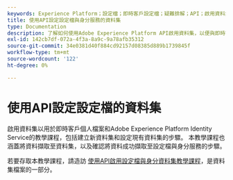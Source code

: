 ```yaml
---
keywords: Experience Platform；設定檔；即時客戶設定檔；疑難排解；API；啟用資料集
title: 使用API設定設定檔與身分服務的資料集
type: Documentation
description: 了解如何使用Adobe Experience Platform API啟用資料集，以便與即時客戶個人檔案和身分服務搭配使用。
exl-id: 142cb7df-072a-4f3a-8a9c-9a78afb35312
source-git-commit: 34e0381d40f884cd92157d08385d889b1739845f
workflow-type: tm+mt
source-wordcount: '122'
ht-degree: 0%

---
```


# 使用API設定設定檔的資料集

啟用資料集以用於即時客戶個人檔案和Adobe Experience Platform Identity Service的教學課程，包括建立新資料集和設定現有資料集的步驟。 本教學課程也涵蓋將資料擷取至資料集，以及確認將資料成功擷取至設定檔與身分服務的步驟。

若要存取本教學課程，請造訪 [使用API啟用設定檔與身分資料集教學課程](../../catalog/datasets/enable-for-profile.md)，是資料集檔案的一部分。
